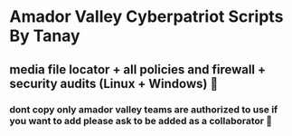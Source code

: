 # Amador Valley Cyberpatriot Scripts By Tanay
## media file locator + all policies and firewall + security audits (Linux + Windows) 🤯
### dont copy only amador valley teams are authorized to use if you want to add please ask to be added as a collaborator 🤠
